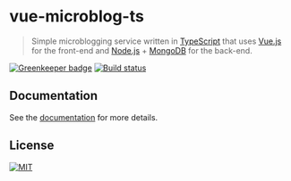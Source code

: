 vue-microblog-ts
================
> Simple microblogging service written in [TypeScript][typescript] that uses [Vue.js][vue-js] for the front-end and [Node.js][node-js] + [MongoDB][mongodb] for the back-end.

[![Greenkeeper badge][greenkeeper-badge]][greenkeeper-url]
[![Build status][travis-badge]][travis-url]

## Documentation
See the [documentation][docs] for more details.

## License
[![MIT](https://img.shields.io/badge/license-MIT-green.svg)](LICENSE.md)

[docs]: https://phoenix2k.github.io/vue-microblog-ts/
[greenkeeper-badge]: https://badges.greenkeeper.io/Phoenix2k/vue-microblog-ts.svg
[greenkeeper-url]: https://greenkeeper.io/
[mongodb]: https://www.mongodb.com
[node-js]: https://nodejs.org/en/
[travis-badge]: https://travis-ci.org/Phoenix2k/vue-microblog-ts.svg?branch=master
[travis-url]: https://travis-ci.org/Phoenix2k/vue-microblog-ts
[typescript]: https://www.typescriptlang.org
[vue-js]: https://vuejs.org "Vue.js - The Progressive JavaScript Framework"
